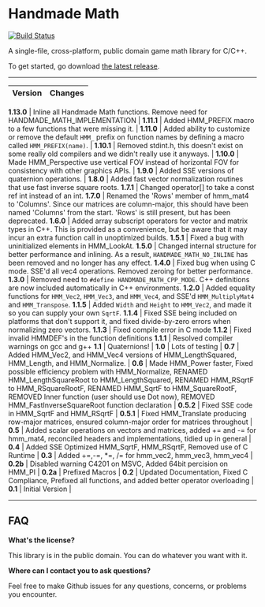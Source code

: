 # Handmade Math

[![Build Status](https://travis-ci.org/HandmadeMath/Handmade-Math.svg?branch=master)](https://travis-ci.org/StrangeZak/Handmade-Math)

A single-file, cross-platform, public domain game math library for C/C++.

To get started, go download [the latest release](https://github.com/HandmadeMath/Handmade-Math/releases).

-----

Version         | Changes        |
----------------|----------------|

**1.13.0** | Inline all Handmade Math functions. Remove need for HANDMADE_MATH_IMPLEMENTATION | 
**1.11.1** | Added HMM_PREFIX macro to a few functions that were missing it. |
**1.11.0** | Added ability to customize or remove the default `HMM_` prefix on function names by defining a macro called `HMM_PREFIX(name)`. |
**1.10.1** | Removed stdint.h, this doesn't exist on some really old compilers and we didn't really use it anyways. |
**1.10.0** | Made HMM_Perspective use vertical FOV instead of horizontal FOV for consistency with other graphics APIs. |
**1.9.0** | Added SSE versions of quaternion operations. |
**1.8.0** | Added fast vector normalization routines that use fast inverse square roots.
**1.7.1** | Changed operator[] to take a const ref int instead of an int.
**1.7.0** | Renamed the 'Rows' member of hmm_mat4 to 'Columns'. Since our matrices are column-major, this should have been named 'Columns' from the start. 'Rows' is still present, but has been deprecated.
**1.6.0** | Added array subscript operators for vector and matrix types in C++. This is provided as a convenience, but be aware that it may incur an extra function call in unoptimized builds.
**1.5.1** | Fixed a bug with uninitialized elements in HMM_LookAt.
**1.5.0** | Changed internal structure for better performance and inlining. As a result, `HANDMADE_MATH_NO_INLINE` has been removed and no longer has any effect.
**1.4.0** | Fixed bug when using C mode. SSE'd all vec4 operations. Removed zeroing for better performance.
**1.3.0** | Removed need to `#define HANDMADE_MATH_CPP_MODE`. C++ definitions are now included automatically in C++ environments.
**1.2.0** | Added equality functions for `HMM_Vec2`, `HMM_Vec3`, and `HMM_Vec4`, and SSE'd `HMM_MultiplyMat4` and `HMM_Transpose`.
**1.1.5** | Added `Width` and `Height` to `HMM_Vec2`, and made it so you can supply your own `SqrtF`.
**1.1.4** | Fixed SSE being included on platforms that don't support it, and fixed divide-by-zero errors when normalizing zero vectors.
**1.1.3** | Fixed compile error in C mode
**1.1.2** | Fixed invalid HMMDEF's in the function definitions
**1.1.1** | Resolved compiler warnings on gcc and g++
**1.1**   | Quaternions! |
**1.0**   | Lots of testing |
**0.7**   | Added HMM_Vec2, and HMM_Vec4 versions of  HMM_LengthSquared, HMM_Length, and HMM_Normalize.   |
**0.6**   | Made HMM_Power faster, Fixed possible efficiency problem with HMM_Normalize, RENAMED HMM_LengthSquareRoot to HMM_LengthSquared, RENAMED HMM_RSqrtF to HMM_RSquareRootF, RENAMED HMM_SqrtF to HMM_SquareRootF, REMOVED Inner function (user should use Dot now), REMOVED HMM_FastInverseSquareRoot function declaration |
**0.5.2**   | Fixed SSE code in HMM_SqrtF and HMM_RSqrtF |
**0.5.1**   | Fixed HMM_Translate producing row-major matrices, ensured column-major order for matrices throughout |
**0.5**     | Added scalar operations on vectors and matrices, added += and -= for hmm_mat4, reconciled headers and implementations, tidied up in general |
**0.4**     | Added SSE Optimized HMM_SqrtF, HMM_RSqrtF, Removed use of C Runtime | 
**0.3**     | Added +=,-=, *=, /= for hmm_vec2, hmm_vec3, hmm_vec4 | 
**0.2b**    | Disabled warning C4201 on MSVC, Added 64bit percision on HMM_PI | 
**0.2a**    | Prefixed Macros | 
**0.2**     | Updated Documentation, Fixed C Compliance, Prefixed all functions, and added better operator overloading | 
**0.1**     | Initial Version | 

-----

## FAQ

**What's the license?**

This library is in the public domain. You can do whatever you want with it.

**Where can I contact you to ask questions?**

Feel free to make Github issues for any questions, concerns, or problems you encounter.
